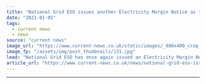 ```yaml
---
title: "National Grid ESO issues another Electricity Margin Notice as temperatures drop"
date: "2021-01-05"
tags: 
  - current news
  - news
source: "current news"
image_url: "https://www.current-news.co.uk/static/images/_400x400_crop_center-center/Winter-Pylon-Getty.jpg"
image_fp: "/assets/img/post_thumbnails/131.jpg"
lead: "​National Grid ESO has once again issued an Electricity Margin Notice (EMN) as tight demand is predicted for this evening."
article_url: "https://www.current-news.co.uk/news/national-grid-eso-issues-another-electricity-margin-notice-as-temperatures-drop?utm_source=rss-feeds&utm_medium=rss&utm_campaign=rss"
---
```


---
